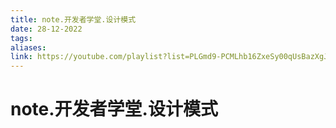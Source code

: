 ```yaml
---
title: note.开发者学堂.设计模式
date: 28-12-2022
tags: 
aliases: 
link: https://youtube.com/playlist?list=PLGmd9-PCMLhb16ZxeSy00qUsBazXgJyfM
---
```


# note.开发者学堂.设计模式

